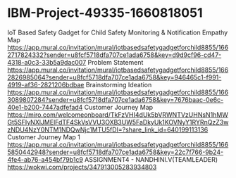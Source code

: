 # IBM-Project-49335-1660818051
IoT Based Safety Gadget for Child Safety Monitoring &amp; Notification
Empathy Map https://app.mural.co/invitation/mural/iotbasedsafetygadgetforchild8855/1662717824332?sender=u8fcf5718dfa707ce1ada6758&key=d9d9cf96-cd47-4318-a0c3-33b5a9dac007
Problem Statement https://app.mural.co/invitation/mural/iotbasedsafetygadgetforchild8855/1662826985064?sender=u8fcf5718dfa707ce1ada6758&key=946465c1-f991-4919-af36-2821206bdbae
Brainstorming Ideation https://app.mural.co/invitation/mural/iotbasedsafetygadgetforchild8855/1663089807284?sender=u8fcf5718dfa707ce1ada6758&key=7676baac-0e6c-40e1-b200-7447adfefad4
Customer Journey Map https://miro.com/welcomeonboard/TkFzVHI4dUk5bVRWNTVzUHNsN1hMWGt5SFIyNXlJMElFdTF4SkVsVVU3OXB3UW5FaDkyUk1KOVNyY1RYRnQzZ3wzNDU4NzY0NTM1NDQwNjc1MTU5fDI=?share_link_id=640199113136
Customer Journey Map 1 
https://app.mural.co/invitation/mural/iotbasedsafetygadgetforchild8855/1665850442948?sender=u8fcf5718dfa707ce1ada6758&key=22c7f766-9b24-4fe4-ab76-a454bf79b1c9
ASSIGNMENT4 - NANDHINI.V(TEAMLEADER) https://wokwi.com/projects/347913005283934803
